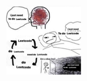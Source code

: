 <img src="https://github.com/MichaelPineapple/LeetCode-Solutions/blob/main/meme.jpg" width="40%" height="40%" />
